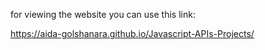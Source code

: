 for viewing the website you can use this link:

https://aida-golshanara.github.io/Javascript-APIs-Projects/

